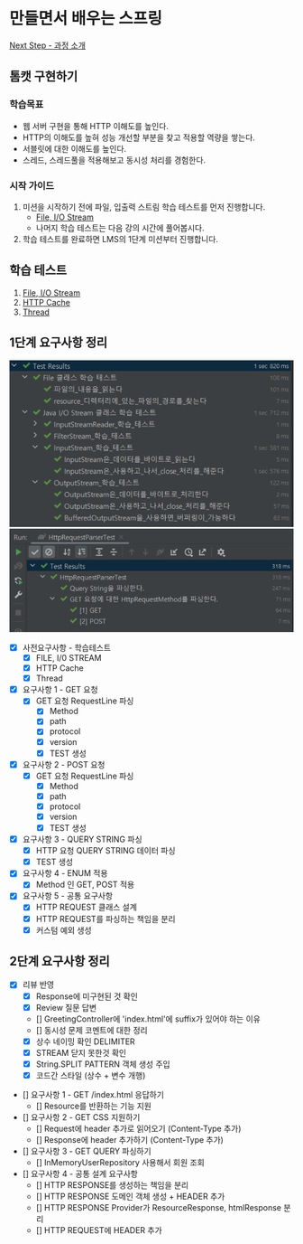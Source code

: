 # 만들면서 배우는 스프링
[Next Step - 과정 소개](https://edu.nextstep.camp/c/4YUvqn9V)

## 톰캣 구현하기

### 학습목표
- 웹 서버 구현을 통해 HTTP 이해도를 높인다.
- HTTP의 이해도를 높혀 성능 개선할 부분을 찾고 적용할 역량을 쌓는다.
- 서블릿에 대한 이해도를 높인다.
- 스레드, 스레드풀을 적용해보고 동시성 처리를 경험한다.

### 시작 가이드
1. 미션을 시작하기 전에 파일, 입출력 스트림 학습 테스트를 먼저 진행합니다.
   - [File, I/O Stream](study/src/test/java/study)
   - 나머지 학습 테스트는 다음 강의 시간에 풀어봅시다.
2. 학습 테스트를 완료하면 LMS의 1단계 미션부터 진행합니다.

## 학습 테스트
1. [File, I/O Stream](study/src/test/java/study)
2. [HTTP Cache](study/src/test/java/cache)
3. [Thread](study/src/test/java/thread)


## 1단계 요구사항 정리
![fileImage](./image/filetest.png)
![fileImage](./image/requirement1test.png)
- [x] 사전요구사항 - 학습테스트
  - [x] FILE, I/0 STREAM
  - [x] HTTP Cache
  - [x] Thread
- [x] 요구사항 1 - GET 요청
   - [x] GET 요청 RequestLine 파싱
     - [x] Method
     - [x] path
     - [x] protocol
     - [x] version
     - [x] TEST 생성
- [x] 요구사항 2 - POST 요청
  - [x] GET 요청 RequestLine 파싱
    - [x] Method
    - [x] path
    - [x] protocol
    - [x] version
    - [x] TEST 생성
- [x] 요구사항 3 - QUERY STRING 파싱 
  - [x] HTTP 요청 QUERY STRING 데이터 파싱
  - [x] TEST 생성
- [x] 요구사항 4 - ENUM 적용
  - [x] Method 인 GET, POST 적용
- [x] 요구사항 5 - 공통 요구사항
  - [x] HTTP REQUEST 클래스 설계
  - [x] HTTP REQUEST를 파싱하는 책임을 분리
  - [x] 커스텀 예외 생성

## 2단계 요구사항 정리
- [x] 리뷰 반영 
  - [x] Response에 미구현된 것 확인
  - [x] Review 질문 답변
  - [] GreetingController에 'index.html'에 suffix가 있어야 하는 이유
  - [] 동시성 문제 코멘트에 대한 정리
  - [x] 상수 네이밍 확인 DELIMITER
  - [x] STREAM 닫지 못한것 확인
  - [x] String.SPLIT PATTERN 객체 생성 주입
  - [x] 코드간 스타일 (상수 + 변수 개행)
- [] 요구사항 1 - GET /index.html 응답하기
  - [] Resource를 반환하는 기능 지원
- [] 요구사항 2 - GET CSS 지원하기
  - [] Request에 header 추가로 읽어오기 (Content-Type 추가)
  - [] Response에 header 추가하기 (Content-Type 추가)
- [] 요구사항 3 - GET QUERY 파싱하기
  - [] InMemoryUserRepository 사용해서 회원 조회
- [] 요구사항 4 - 공통 설계 요구사항
  - [] HTTP RESPONSE를 생성하는 책임을 분리
  - [] HTTP RESPONSE 도메인 객체 생성 + HEADER 추가
  - [] HTTP RESPONSE Provider가 ResourceResponse, htmlResponse 분리
  - [] HTTP REQUEST에 HEADER 추가

   

